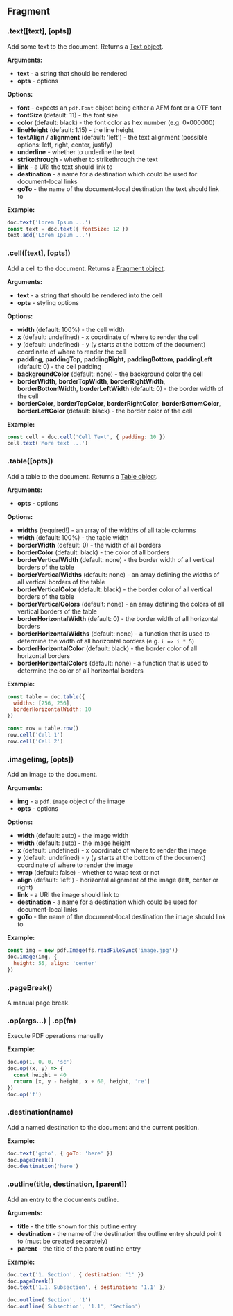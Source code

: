 ## Fragment

### .text([text], [opts])

Add some text to the document. Returns a [Text object](text.md).

**Arguments:**

- **text** - a string that should be rendered
- **opts** - options

**Options:**

- **font** - expects an `pdf.Font` object being either a AFM font or a OTF font
- **fontSize** (default: 11) - the font size
- **color** (default: black) - the font color as hex number (e.g. 0x000000)
- **lineHeight** (default: 1.15) - the line height
- **textAlign** / **alignment** (default: 'left') - the text alignment (possible options: left, right, center, justify)
- **underline** - whether to underline the text
- **strikethrough** - whether to strikethrough the text
- **link** - a URI the text should link to
- **destination** - a name for a destination which could be used for document-local links
- **goTo** - the name of the document-local destination the text should link to

**Example:**

```js
doc.text('Lorem Ipsum ...')
const text = doc.text({ fontSize: 12 })
text.add('Lorem Ipsum ...')
```

### .cell([text], [opts])

Add a cell to the document. Returns a [Fragment object](fragment.md).

**Arguments:**

- **text** - a string that should be rendered into the cell
- **opts** - styling options

**Options:**

- **width** (default: 100%) - the cell width
- **x** (default: undefined) - x coordinate of where to render the cell
- **y** (default: undefined) - y (y starts at the bottom of the document) coordinate of where to render the cell
- **padding**, **paddingTop**, **paddingRight**, **paddingBottom**, **paddingLeft** (default: 0) - the cell padding
- **backgroundColor** (default: none) - the background color the cell
- **borderWidth**, **borderTopWidth**, **borderRightWidth**, **borderBottomWidth**, **borderLeftWidth** (default: 0) - the border width of the cell
- **borderColor**, **borderTopColor**, **borderRightColor**, **borderBottomColor**, **borderLeftColor** (default: black) - the border color of the cell

**Example:**

```js
const cell = doc.cell('Cell Text', { padding: 10 })
cell.text('More text ...')
```

### .table([opts])

Add a table to the document. Returns a [Table object](table.md).

**Arguments:**

- **opts** - options

**Options:**

- **widths** (required!) - an array of the widths of all table columns
- **width** (default: 100%) - the table width
- **borderWidth** (default: 0) - the width of all borders
- **borderColor** (default: black) - the color of all borders
- **borderVerticalWidth** (default: none) - the border width of all vertical borders of the table
- **borderVerticalWidths** (default: none) - an array defining the widths of all vertical borders of the table
- **borderVerticalColor** (default: black) - the border color of all vertical borders of the table
- **borderVerticalColors** (default: none) - an array defining the colors of all vertical borders of the table
- **borderHorizontalWidth** (default: 0) - the border width of all horizontal borders
- **borderHorizontalWidths** (default: none) - a function that is used to determine the width of all horizontal borders (e.g. `i => i * 5`)
- **borderHorizontalColor** (default: black) - the border color of all horizontal borders
- **borderHorizontalColors** (default: none) - a function that is used to determine the color of all horizontal borders

**Example:**

```js
const table = doc.table({
  widths: [256, 256],
  borderHorizontalWidth: 10
})

const row = table.row()
row.cell('Cell 1')
row.cell('Cell 2')
```

### .image(img, [opts])

Add an image to the document.

**Arguments:**

- **img** - a `pdf.Image` object of the image
- **opts** - options

**Options:**

- **width** (default: auto) - the image width
- **width** (default: auto) - the image height
- **x** (default: undefined) - x coordinate of where to render the image
- **y** (default: undefined) - y (y starts at the bottom of the document) coordinate of where to render the image
- **wrap** (default: false) - whether to wrap text or not
- **align** (default: 'left') - horizontal alignment of the image (left, center or right)
- **link** - a URI the image should link to
- **destination** - a name for a destination which could be used for document-local links
- **goTo** - the name of the document-local destination the image should link to

**Example:**

```js
const img = new pdf.Image(fs.readFileSync('image.jpg'))
doc.image(img, {
  height: 55, align: 'center'
})
```

### .pageBreak()

A manual page break.

### .op(args...) | .op(fn)

Execute PDF operations manually

**Example:**

```js
doc.op(1, 0, 0, 'sc')
doc.op((x, y) => {
  const height = 40
  return [x, y - height, x + 60, height, 're']
})
doc.op('f')
```

### .destination(name)

Add a named destination to the document and the current position.

**Example:**

```js
doc.text('goto', { goTo: 'here' })
doc.pageBreak()
doc.destination('here')
```

### .outline(title, destination, [parent])

Add an entry to the documents outline.

**Arguments:**

- **title** - the title shown for this outline entry
- **destination** - the name of the destination the outline entry should point to (must be created separately)
- **parent** - the title of the parent outline entry

**Example:**

```js
doc.text('1. Section', { destination: '1' })
doc.pageBreak()
doc.text('1.1. Subsection', { destination: '1.1' })

doc.outline('Section', '1')
doc.outline('Subsection', '1.1', 'Section')
```
